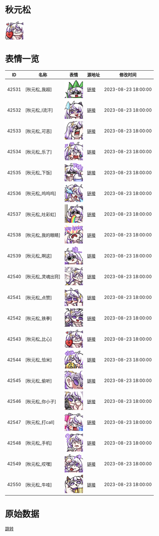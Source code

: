 # 秋元松

<img src="./cover.png" height="60" alt="cover" />

# 表情一览

|ID|名称|表情|源地址|修改时间|
|----|----|----|----|----|
|42531|[秋元松_我超]|<img src="./pic/042531_%5B秋元松_我超%5D.png" height="60" alt="我超"/>|[链接](https://i0.hdslb.com/bfs/garb/7ebb5e7bbff3a46f9465c85951682fbdbdf47bd9.png)|2023-08-23 18:00:00|
|42532|[秋元松_l流汗]|<img src="./pic/042532_%5B秋元松_l流汗%5D.png" height="60" alt="l流汗"/>|[链接](https://i0.hdslb.com/bfs/garb/8353b7abb1e93dc354a34702b142720a57721ccd.png)|2023-08-23 18:00:00|
|42533|[秋元松_可恶]|<img src="./pic/042533_%5B秋元松_可恶%5D.png" height="60" alt="可恶"/>|[链接](https://i0.hdslb.com/bfs/garb/6983dcd8b08dbe3b9d93016421fbae9069d2e07e.png)|2023-08-23 18:00:00|
|42534|[秋元松_乐了]|<img src="./pic/042534_%5B秋元松_乐了%5D.png" height="60" alt="乐了"/>|[链接](https://i0.hdslb.com/bfs/garb/a59810671671ac669b9b60f90a7aedd70e8accea.png)|2023-08-23 18:00:00|
|42535|[秋元松_下饭]|<img src="./pic/042535_%5B秋元松_下饭%5D.png" height="60" alt="下饭"/>|[链接](https://i0.hdslb.com/bfs/garb/f3ebd7763dd366467e0335b1cb098f07237bde62.png)|2023-08-23 18:00:00|
|42536|[秋元松_呜呜呜]|<img src="./pic/042536_%5B秋元松_呜呜呜%5D.png" height="60" alt="呜呜呜"/>|[链接](https://i0.hdslb.com/bfs/garb/6caa9b97f7c91ce78f374bda5ae4574f7448120a.png)|2023-08-23 18:00:00|
|42537|[秋元松_吐彩虹]|<img src="./pic/042537_%5B秋元松_吐彩虹%5D.png" height="60" alt="吐彩虹"/>|[链接](https://i0.hdslb.com/bfs/garb/4efd678c8b677490200434924d51346c8ff19a9c.png)|2023-08-23 18:00:00|
|42538|[秋元松_我的眼睛]|<img src="./pic/042538_%5B秋元松_我的眼睛%5D.png" height="60" alt="我的眼睛"/>|[链接](https://i0.hdslb.com/bfs/garb/ae1311c0daa1d1501801c3faaaab492a3ae22699.png)|2023-08-23 18:00:00|
|42539|[秋元松_啊这]|<img src="./pic/042539_%5B秋元松_啊这%5D.png" height="60" alt="啊这"/>|[链接](https://i0.hdslb.com/bfs/garb/d99ce29007522c034def7eb693fe521efb48c6a7.png)|2023-08-23 18:00:00|
|42540|[秋元松_灵魂出窍]|<img src="./pic/042540_%5B秋元松_灵魂出窍%5D.png" height="60" alt="灵魂出窍"/>|[链接](https://i0.hdslb.com/bfs/garb/7d2cb67809429c087b271fd519a25862f631ff27.png)|2023-08-23 18:00:00|
|42541|[秋元松_点赞]|<img src="./pic/042541_%5B秋元松_点赞%5D.png" height="60" alt="点赞"/>|[链接](https://i0.hdslb.com/bfs/garb/687464304d24dba1121e9417e586038662cbf6a1.png)|2023-08-23 18:00:00|
|42542|[秋元松_铁拳]|<img src="./pic/042542_%5B秋元松_铁拳%5D.png" height="60" alt="铁拳"/>|[链接](https://i0.hdslb.com/bfs/garb/489e0b2ec8489d0baceec74f8f68f530c9cc2809.png)|2023-08-23 18:00:00|
|42543|[秋元松_比心]|<img src="./pic/042543_%5B秋元松_比心%5D.png" height="60" alt="比心"/>|[链接](https://i0.hdslb.com/bfs/garb/302e6408f0e6fd92220f7833aa9ab7c6f8cb2559.png)|2023-08-23 18:00:00|
|42544|[秋元松_恰米]|<img src="./pic/042544_%5B秋元松_恰米%5D.png" height="60" alt="恰米"/>|[链接](https://i0.hdslb.com/bfs/garb/f6cacfc99a9cdf3d920f75016a12de7da6da4ee1.png)|2023-08-23 18:00:00|
|42545|[秋元松_偷听]|<img src="./pic/042545_%5B秋元松_偷听%5D.png" height="60" alt="偷听"/>|[链接](https://i0.hdslb.com/bfs/garb/c1cb5cd37f33475c85e6b97d4d6ad51b41e7db4c.png)|2023-08-23 18:00:00|
|42546|[秋元松_你小子]|<img src="./pic/042546_%5B秋元松_你小子%5D.png" height="60" alt="你小子"/>|[链接](https://i0.hdslb.com/bfs/garb/021606421c94ea9690d1164ad0ef2d41a208ed7b.png)|2023-08-23 18:00:00|
|42547|[秋元松_打call]|<img src="./pic/042547_%5B秋元松_打call%5D.png" height="60" alt="打call"/>|[链接](https://i0.hdslb.com/bfs/garb/4f7b1c9fe51185446ead10b4d782c3fb320fa9fc.png)|2023-08-23 18:00:00|
|42548|[秋元松_手机]|<img src="./pic/042548_%5B秋元松_手机%5D.png" height="60" alt="手机"/>|[链接](https://i0.hdslb.com/bfs/garb/ad82e2c79d4cca17d36d0c6a19982dbcf534425e.png)|2023-08-23 18:00:00|
|42549|[秋元松_哎嘿]|<img src="./pic/042549_%5B秋元松_哎嘿%5D.png" height="60" alt="哎嘿"/>|[链接](https://i0.hdslb.com/bfs/garb/d2aadf1cfb74057c65e31c247d31d5853d7fcd01.png)|2023-08-23 18:00:00|
|42550|[秋元松_牛哇]|<img src="./pic/042550_%5B秋元松_牛哇%5D.png" height="60" alt="牛哇"/>|[链接](https://i0.hdslb.com/bfs/garb/e05a355e672f7007e888eb2b0db30fe98f25781b.png)|2023-08-23 18:00:00|

# 原始数据

[跳转](./raw.json)

